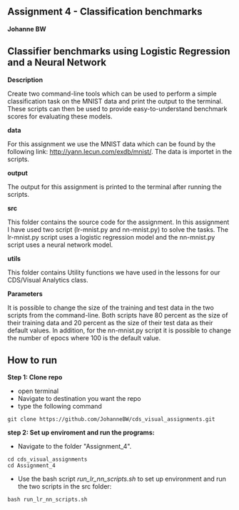 ## Assignment 4 - Classification benchmarks
**Johanne BW**

## Classifier benchmarks using Logistic Regression and a Neural Network

__Description__ 

Create two command-line tools which can be used to perform a simple classification task on the MNIST data and print the output to the terminal. 
These scripts can then be used to provide easy-to-understand benchmark scores for evaluating these models. 

__data__

For this assignment we use the MNIST data which can be found by the following link: http://yann.lecun.com/exdb/mnist/. The data is importet in the scripts. 

__output__

The output for this assignment is printed to the terminal after running the scripts.

__src__

This folder contains the source code for the assignment. In this assignment I have used two script (lr-mnist.py and nn-mnist.py) to solve the tasks. The lr-mnist.py script uses a logistic regression model and the nn-mnist.py script uses a neural network model. 

__utils__

This folder contains Utility functions we have used in the lessons for our CDS/Visual Analytics class. 

__Parameters__

It is possible to change the size of the training and test data in the two scripts from the command-line. Both scripts have 80 percent as the size of their training data and 20 percent as the size of their test data as their default values. In addition, for the nn-mnist.py script it is possible to change the number of epocs where 100 is the default value. 

## How to run
**Step 1: Clone repo**
- open terminal
- Navigate to destination you want the repo
- type the following command
 ```console
 git clone https://github.com/JohanneBW/cds_visual_assignments.git
 ```
**step 2: Set up enviroment and run the programs:**
- Navigate to the folder "Assignment_4".
```console
cd cds_visual_assignments
cd Assignment_4
```  
- Use the bash script _run_lr_nn_scripts.sh_ to set up environment and run the two scripts in the src folder:  
```console
bash run_lr_nn_scripts.sh
```  

